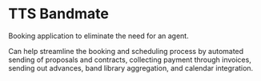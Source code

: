 # TTS Bandmate
Booking application to eliminate the need for an agent.

Can help streamline the booking and scheduling process by automated sending of proposals and contracts, collecting payment through invoices, sending out advances, band library aggregation, and calendar integration. 
